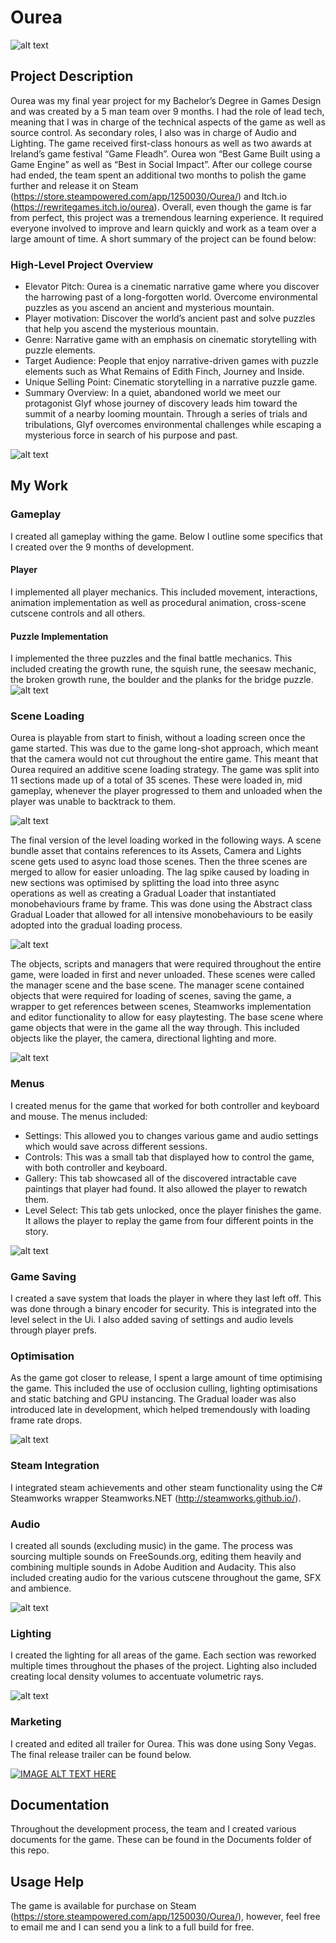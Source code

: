 # Ourea
![alt text](Screenshots/Realease&#32;AltarPic&#32;-&#32;No&#32;Out&#32;Now.png "Release Image")
## Project Description
Ourea was my final year project for my Bachelor’s Degree in Games Design and was created by a 5 man team over 9 months. I had the role of lead tech, meaning that I was in charge of the technical aspects of the game as well as source control. As secondary roles, I also was in charge of Audio and Lighting. The game received first-class honours as well as two awards at Ireland’s game festival “Game Fleadh”. Ourea won “Best Game Built using a Game Engine” as well as “Best in Social Impact”. After our college course had ended, the team spent an additional two months to polish the game further and release it on Steam (https://store.steampowered.com/app/1250030/Ourea/) and Itch.io (https://rewritegames.itch.io/ourea). Overall, even though the game is far from perfect, this project was a tremendous learning experience. It required everyone involved to improve and learn quickly and work as a team over a large amount of time. A short summary of the project can be found below:

### High-Level Project Overview
- Elevator Pitch: Ourea is a cinematic narrative game where you discover the harrowing past of a long-forgotten world. Overcome environmental puzzles as you ascend an ancient and mysterious mountain. 
- Player motivation: Discover the world’s ancient past and solve puzzles that help you ascend the mysterious mountain. 
- Genre: Narrative game with an emphasis on cinematic storytelling with puzzle elements. 
- Target Audience: People that enjoy narrative-driven games with puzzle elements such as What Remains of Edith Finch, Journey and Inside.
- Unique Selling Point: Cinematic storytelling in a narrative puzzle game. 
- Summary Overview: In a quiet, abandoned world we meet our protagonist Glyf whose journey of discovery leads him toward the summit of a nearby looming mountain. Through a series of trials and tribulations, Glyf overcomes environmental challenges while escaping a mysterious force in search of his purpose and past.

![alt text](Screenshots/Ourea&#32;-&#32;Rune&#32;with&#32;Flames.gif "Release Gif")
## My Work
### Gameplay
I created all gameplay withing the game. Below I outline some specifics that I created over the 9 months of development.

#### Player
I implemented all player mechanics. This included movement, interactions, animation implementation as well as procedural animation, cross-scene cutscene controls and all others.

#### Puzzle Implementation
I implemented the three puzzles and the final battle mechanics. This included creating the growth rune, the squish rune, the seesaw mechanic, the broken growth rune, the boulder and the planks for the bridge puzzle.
![alt text](Screenshots/Ourea&#32;-&#32;RopeBurn.gif "Puzzle Gif")

### Scene Loading
Ourea is playable from start to finish, without a loading screen once the game started. This was due to the game long-shot approach, which meant that the camera would not cut throughout the entire game. This meant that Ourea required an additive scene loading strategy. The game was split into 11 sections made up of a total of 35 scenes. These were loaded in, mid gameplay, whenever the player progressed to them and unloaded when the player was unable to backtrack to them.

![alt text](Screenshots/GameScenes.png)

The final version of the level loading worked in the following ways. A scene bundle asset that contains references to its Assets, Camera and Lights scene gets used to async load those scenes. Then the three scenes are merged to allow for easier unloading. The lag spike caused by loading in new sections was optimised by splitting the load into three async operations as well as creating a Gradual Loader that instantiated monobehaviours frame by frame. This was done using the Abstract class Gradual Loader that allowed for all intensive monobehaviours to be easily adopted into the gradual loading process.

![alt text](Screenshots/SectionBundle.png)

The objects, scripts and managers that were required throughout the entire game, were loaded in first and never unloaded. These scenes were called the manager scene and the base scene. The manager scene contained objects that were required for loading of scenes, saving the game, a wrapper to get references between scenes, Steamworks implementation and editor functionality to allow for easy playtesting. The base scene where game objects that were in the game all the way through. This included objects like the player, the camera, directional lighting and more.

![alt text](Screenshots/ManagerScenes.png)

### Menus
I created menus for the game that worked for both controller and keyboard and mouse. The menus included:
- Settings: This allowed you to changes various game and audio settings which would save across different sessions.
- Controls: This was a small tab that displayed how to control the game, with both controller and keyboard.
- Gallery: This tab showcased all of the discovered intractable cave paintings that player had found. It also allowed the player to rewatch them.
- Level Select: This tab gets unlocked, once the player finishes the game. It allows the player to replay the game from four different points in the story.

![alt text](Screenshots/Ourea&#32;-&#32;Gear&#32;Corridor&#32;(Updated).PNG)

### Game Saving
I created a save system that loads the player in where they last left off. This was done through a binary encoder for security. This is integrated into the level select in the Ui. I also added saving of settings and audio levels through player prefs.

### Optimisation
As the game got closer to release, I spent a large amount of time optimising the game. This included the use of occlusion culling, lighting optimisations and static batching and GPU instancing. The Gradual loader was also introduced late in development, which helped tremendously with loading frame rate drops.

![alt text](Screenshots/Ourea&#32;-&#32;Broken&#32;Doorway&#32;(Updated&#32;2).PNG)

### Steam Integration
I integrated steam achievements and other steam functionality using the C# Steamworks wrapper Steamworks.NET (http://steamworks.github.io/).

### Audio
 I created all sounds (excluding music) in the game. The process was sourcing multiple sounds on FreeSounds.org, editing them heavily and combining multiple sounds in Adobe Audition and Audacity. This also included creating audio for the various cutscene throughout the game, SFX and ambience.

![alt text](Screenshots/Ourea&#32;-&#32;Mountain&#32;Reveal.gif)

### Lighting
I created the lighting for all areas of the game. Each section was reworked multiple times throughout the phases of the project. Lighting also included creating local density volumes to accentuate volumetric rays.

![alt text](Screenshots/Ourea&#32;-&#32;Glyf&#32;Rune.gif "Cinematic Gif")

### Marketing
I created and edited all trailer for Ourea. This was done using Sony Vegas. The final release trailer can be found below.

[![IMAGE ALT TEXT HERE](https://img.youtube.com/vi/3HJsqy9IY9A/0.jpg)](https://www.youtube.com/watch?v=3HJsqy9IY9A)

## Documentation
Throughout the development process, the team and I created various documents for the game. These can be found in the Documents folder of this repo.

## Usage Help
The game is available for purchase on Steam (https://store.steampowered.com/app/1250030/Ourea/), however, feel free to email me and I can send you a link to a full build for free.
